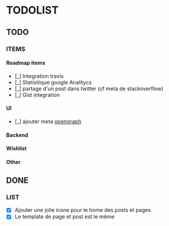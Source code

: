 # TODOLIST

## TODO

### ITEMS

#### Roadmap items

- [_] Integration travis
- [_] Statisitique google Analitycs
- [_] partage d'un post dans twitter (cf meta de stackoverflow)
- [_] Gist integration

#### UI

- [_] ajouter meta [opengraph](https://developer.twitter.com/en/docs/tweets/optimize-with-cards/guides/getting-started.html)

#### Backend

#### Wishlist

#### Other

## DONE

### LIST

- [x] Ajouter une jolie icone pour le home des posts et pages
- [x] Le template de page et post est le même
